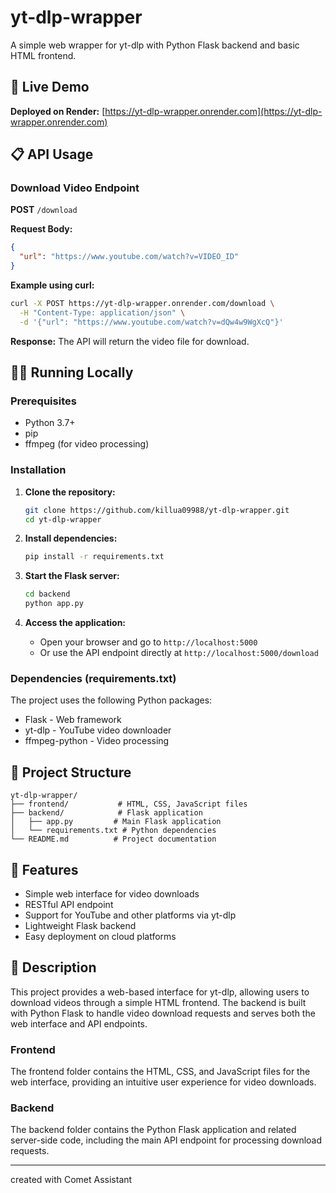 # yt-dlp-wrapper

A simple web wrapper for yt-dlp with Python Flask backend and basic HTML frontend.

## 🚀 Live Demo

**Deployed on Render:** [https://yt-dlp-wrapper.onrender.com](https://yt-dlp-wrapper.onrender.com)

## 📋 API Usage

### Download Video Endpoint

**POST** `/download`

**Request Body:**
```json
{
  "url": "https://www.youtube.com/watch?v=VIDEO_ID"
}
```

**Example using curl:**
```bash
curl -X POST https://yt-dlp-wrapper.onrender.com/download \
  -H "Content-Type: application/json" \
  -d '{"url": "https://www.youtube.com/watch?v=dQw4w9WgXcQ"}'
```

**Response:**
The API will return the video file for download.

## 🏃‍♂️ Running Locally

### Prerequisites
- Python 3.7+
- pip
- ffmpeg (for video processing)

### Installation

1. **Clone the repository:**
   ```bash
   git clone https://github.com/killua09988/yt-dlp-wrapper.git
   cd yt-dlp-wrapper
   ```

2. **Install dependencies:**
   ```bash
   pip install -r requirements.txt
   ```

3. **Start the Flask server:**
   ```bash
   cd backend
   python app.py
   ```

4. **Access the application:**
   - Open your browser and go to `http://localhost:5000`
   - Or use the API endpoint directly at `http://localhost:5000/download`

### Dependencies (requirements.txt)

The project uses the following Python packages:
- Flask - Web framework
- yt-dlp - YouTube video downloader
- ffmpeg-python - Video processing

## 📁 Project Structure

```
yt-dlp-wrapper/
├── frontend/           # HTML, CSS, JavaScript files
├── backend/            # Flask application
│   ├── app.py         # Main Flask application
│   └── requirements.txt # Python dependencies
└── README.md          # Project documentation
```

## 🔧 Features

- Simple web interface for video downloads
- RESTful API endpoint
- Support for YouTube and other platforms via yt-dlp
- Lightweight Flask backend
- Easy deployment on cloud platforms

## 📝 Description

This project provides a web-based interface for yt-dlp, allowing users to download videos through a simple HTML frontend. The backend is built with Python Flask to handle video download requests and serves both the web interface and API endpoints.

### Frontend
The frontend folder contains the HTML, CSS, and JavaScript files for the web interface, providing an intuitive user experience for video downloads.

### Backend
The backend folder contains the Python Flask application and related server-side code, including the main API endpoint for processing download requests.

---
created with Comet Assistant

